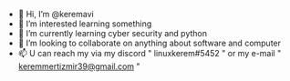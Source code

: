 - 👋 Hi, I’m @keremavi
- 👀 I’m interested learning something 
- 🌱 I’m currently learning cyber security and python
- 💞️ I’m looking to collaborate on anything about software and computer 
- 📫 U can reach my via my discord " linuxkerem#5452 " or my e-mail " keremmertizmir39@gmail.com "

<!---
keremavi/keremavi is a ✨ special ✨ repository because its `README.md` (this file) appears on your GitHub profile.
You can click the Preview link to take a look at your changes.
--->

